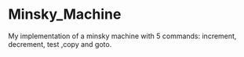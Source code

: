 # Minsky_Machine
My implementation of a minsky machine with 5 commands: increment, decrement, test ,copy and goto.
